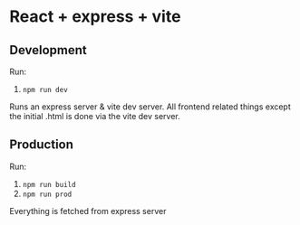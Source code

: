 # React + express + vite

## Development
Run:
1. `npm run dev`

Runs an express server & vite dev server.
All frontend related things except the initial .html is done via the vite dev server.

## Production
Run:
1. `npm run build`
2. `npm run prod`

Everything is fetched from express server